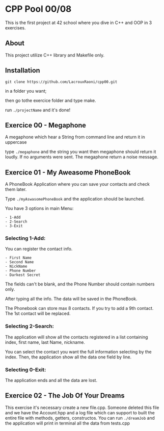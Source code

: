 # CPP Pool 00/08

This is the first project at 42 school where you dive in C++ and OOP in 3 exercises.


## About

This project utilize C++ library and Makefile only.

## Installation

```
git clone https://github.com/LacrouxRaoni/cpp00.git
```

in a folder you want; 

then go tothe exercice folder and type make.

run ```./projectName``` and it's done!


## Exercice 00 - Megaphone
A megaphone which hear a String from command line and return  it in uppercase

type ```./megaphone``` and the string you want then megaphone should return it loudly. If no arguments were sent. The megaphone return a noise message.

## Exercice 01 - My Aweasome PhoneBook
A PhoneBook Application where you can save your contacts and check them later. 

Type ```./myAswasomePhoneBook``` and the application should be launched.

You have 3 options in main Menu:

```
- 1-Add
- 2-Search
- 3-Exit
```

### Selecting 1-Add:
You can register the contact info. 

```
- First Name
- Second Name
- NickName
- Phone Number
- Darkest Secret
```

The fields can't be blank, and the Phone Number should contain numbers only. 

After typing all the info. The data will be saved in the PhoneBook. 

The Phonebook can store max 8 contacts. If you try to add a 9th contact. The 1st contact will be replaced. 

### Selecting 2-Search:
The application will show all the contacts registered in a list containing index, first name, last Name, nickname. 

You can select the contact you want the full information selecting by the index. Then, the application show all the data one field by line. 

### Selecting 0-Exit:
The application ends and all the data are lost. 

## Exercice 02 - The Job Of Your Dreams
This exercise it's necessary create a new file.cpp. Someone deleted this file and we have the Account.hpp and a log file which can support to built the entire file with methods, getters, constructos. You can run ```./dreamJob``` and the application will print in terminal all the data from tests.cpp
